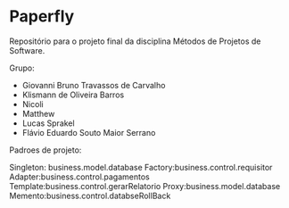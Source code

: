 # Paperfly
Repositório para o projeto final da disciplina Métodos de Projetos de Software.

Grupo: 
- Giovanni Bruno Travassos de Carvalho 
- Klismann de Oliveira Barros
- Nicoli 
- Matthew
- Lucas Sprakel 
- Flávio Eduardo Souto Maior Serrano

Padroes de projeto:

Singleton: business.model.database
Factory:business.control.requisitor
Adapter:business.control.pagamentos
Template:business.control.gerarRelatorio
Proxy:business.model.database
Memento:business.control.databseRollBack